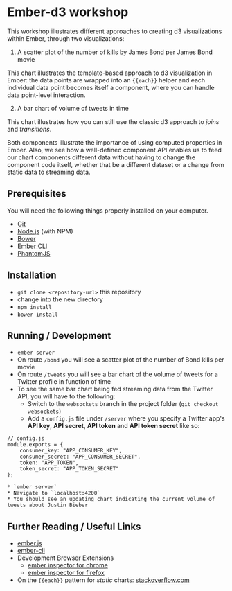 # Ember-d3 workshop

This workshop illustrates different approaches to creating d3 visualizations within Ember, through two visualizations:

1. A scatter plot of the number of kills by James Bond per James Bond movie
	
This chart illustrates the template-based approach to d3 visualization in Ember: the data points are wrapped into an `{{each}}` helper and each individual data point becomes itself a component, where you can handle data point-level interaction.

2. A bar chart of volume of tweets in time

This chart illustrates how you can still use the classic d3 approach to *joins* and *transitions*.

Both components illustrate the importance of using computed properties in Ember. Also, we see how a well-defined component API enables us to feed our chart components different data without having to change the component code itself, whether that be a different dataset or a change from static data to streaming data.

## Prerequisites

You will need the following things properly installed on your computer.

* [Git](http://git-scm.com/)
* [Node.js](http://nodejs.org/) (with NPM)
* [Bower](http://bower.io/)
* [Ember CLI](http://www.ember-cli.com/)
* [PhantomJS](http://phantomjs.org/)

## Installation

* `git clone <repository-url>` this repository
* change into the new directory
* `npm install`
* `bower install`

## Running / Development

* `ember server`
* On route `/bond` you will see a scatter plot of the number of Bond kills per movie
* On route `/tweets` you will see a bar chart of the volume of tweets for a Twitter profile in function of time
* To see the same bar chart being fed streaming data from the Twitter API, you will have to the following:
	* Switch to the `websockets` branch in the project folder (`git checkout websockets`)
	* Add a `config.js` file under `/server` where you specify a Twitter app's **API key**, **API secret**, **API token** and **API token secret** like so:

```
// config.js
module.exports = {
	consumer_key: "APP_CONSUMER_KEY",
	consumer_secret: "APP_CONSUMER_SECRET",
	token: "APP_TOKEN",
	token_secret: "APP_TOKEN_SECRET"
};
```
	* `ember server`
	* Navigate to `localhost:4200`
	* You should see an updating chart indicating the current volume of tweets about Justin Bieber

## Further Reading / Useful Links

* [ember.js](http://emberjs.com/)
* [ember-cli](http://www.ember-cli.com/)
* Development Browser Extensions
  * [ember inspector for chrome](https://chrome.google.com/webstore/detail/ember-inspector/bmdblncegkenkacieihfhpjfppoconhi)
  * [ember inspector for firefox](https://addons.mozilla.org/en-US/firefox/addon/ember-inspector/)
* On the `{{each}}` pattern for *static* charts: [stackoverflow.com](http://stackoverflow.com/questions/27493533/d3-transitions-in-ember-when-ember-takes-care-of-data-joins)
